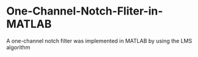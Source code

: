 # One-Channel-Notch-Fliter-in-MATLAB
A one-channel notch filter was implemented in MATLAB by using the LMS algorithm
